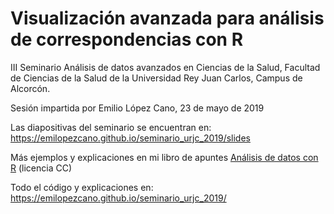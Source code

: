 Visualización avanzada para análisis de correspondencias con R
===================================================================


III Seminario Análisis de datos avanzados en Ciencias de la Salud, 
Facultad de Ciencias de la Salud de la Universidad Rey Juan Carlos,
Campus de Alcorcón.

Sesión impartida por Emilio López Cano, 23 de mayo de 2019

Las diapositivas del seminario se encuentran en: https://emilopezcano.github.io/seminario_urjc_2019/slides

Más ejemplos y explicaciones en mi libro de apuntes [Análisis de datos con R](http://emilio.lcano.com/b/adr/) (licencia CC)

Todo el código y explicaciones en: https://emilopezcano.github.io/seminario_urjc_2019/


